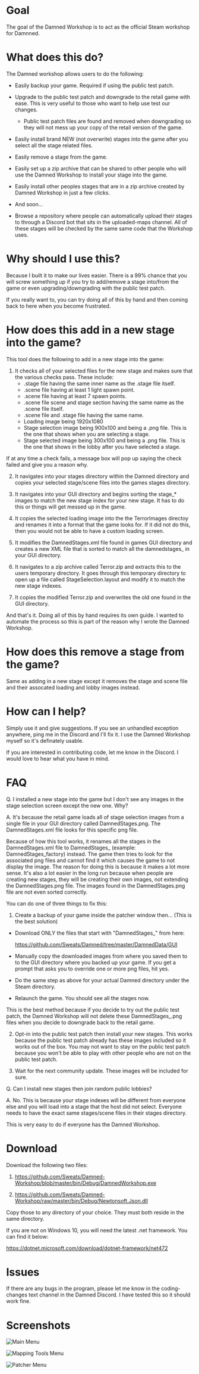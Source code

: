 # Goal

The goal of the Damned Workshop is to act as the official Steam workshop for Damnned.

# What does this do?

The Damned workshop allows users to do the following:

* Easily backup your game. Required if using the public test patch.
* Upgrade to the public test patch and downgrade to the retail game with ease. This is very useful to those who want to help use test our changes.
	- Public test patch files are found and removed when downgrading so they will not mess up your copy of the retail version of the game.

* Easily install brand NEW (not overwrite) stages into the game after you select all the stage related files.
* Easily remove a stage from the game.
* Easily set up a zip archive that can be shared to other people who will use the Damned Workshop to install your stage into the game.
* Easily install other peoples stages that are in a zip archive created by Damned Workshop in just a few clicks.

* And soon...

* Browse a repository where people can automatically upload their stages to through a Discord bot that sits in the uploaded-maps channel. All of these stages will be checked by the same same code that the Workshop uses.

# Why should I use this?

Because I built it to make our lives easier. There is a 99% chance that you will screw something up if you try to add/remove a stage into/from the game or even upgrading/downgrading with the public test patch.

If you really want to, you can try doing all of this by hand and then coming back to here when you become frustrated.

# How does this add in a new stage into the game?

This tool does the following to add in a new stage into the game:

1. It checks all of your selected files for the new stage and makes sure that the various checks pass. These include:
	- .stage file having the same inner name as the .stage file itself.
	- .scene file having at least 1 light spawn point.
	- .scene file having at least 7 spawn points. 
	- .scene file scene and stage section having the same name as the .scene file itself.	
	- .scene file and .stage file having the same name.
	- Loading image being 1920x1080
	- Stage selection image being 900x100 and being a .png file. This is the one that shows when you are selecting a stage.
	- Stage selected image being 300x100 and being a .png file. This is the one that shows in the lobby after you have selected a stage.

If at any time a check fails, a message box will pop up saying the check failed and give you a reason why.

2. It navigates into your stages directory within the Damned directory and copies your selected stage/scene files into the games stages directory.

3. It navigates into your GUI directory and begins sorting the stage_* images to match the new stage index for your new stage. It has to do this or things will get messed up in the game.

4. It copies the selected loading image into the the TerrorImages directoy and renames it into a format that the game looks for. If it did not do this, then you would not be able to have a custom loading screen.

5. It modifies the DamnedStages.xml file found in games GUI directory and creates a new XML file that is sorted to match all the damnedstages_ in your GUI directory.

5. It navigates to a zip archive called Terror.zip and extracts this to the users temporary directory. It goes through this temporary directory to open up a file called StageSelection.layout and modify it to match the new stage indexes.

6. It copies the modified Terror.zip and overwrites the old one found in the GUI directory.

And that's it. Doing all of this by hand requires its own guide. I wanted to automate the process so this is part of the reason why I wrote the Damned Workshop.

# How does this remove a stage from the game?

Same as adding in a new stage except it removes the stage and scene file and their assocated loading and lobby images instead.


# How can I help?

Simply use it and give suggestions. If you see an unhandled exception anywhere, ping me in the Discord and I'll fix it. I use the Damned Workshop myself so it's definately usable.

If you are interested in contributing code, let me know in the Discord. I would love to hear what you have in mind.

# FAQ

Q. I installed a new stage into the game but I don't see any images in the stage selection screen except the new one. Why?

A. It's because the retail game loads all of stage selection images from a single file in your GUI directory called DamnedStages.png. The DamnedStages.xml file looks for this specific png file.

Because of how this tool works, it renames all the stages in the DamnedStages.xml file to DamnedStages_<stageName> (example: DamnedStages_factory) instead. The game then tries to look for the associated png files
and cannot find it which causes the game to not display the image. The reason for doing this is because it makes a lot more sense. It's also a lot easier in the long run because when people are creating new stages, they will be creating
their own images, not extending the DamnedStages.png file. The images found in the DamnedStages.png file are not even sorted correctly.

You can do one of three things to fix this:

1. Create a backup of your game inside the patcher window then... (This is the best solution)

- Download ONLY the files that start with "DamnedStages_" from here:
	
	https://github.com/Sweats/Damned/tree/master/DamnedData/GUI

- Manually copy the downloaded images from where you saved them to to the GUI directory where you backed up your game. If you get a prompt that asks you to override one or more png files, hit yes.

- Do the same step as above for your actual Damned directory under the Steam directory.

- Relaunch the game. You should see all the stages now.

This is the best method because if you decide to try out the public test patch, the Damned Workshop will not delete these DamnedStages_.png files when you decide to downgrade back to the retail game.

2. Opt-in into the public test patch then install your new stages. This works because the public test patch already has these images included so it works out of the box. You may not want to stay on the public test patch because you won't be able to
play with other people who are not on the public test patch.

3. Wait for the next community update. These images will be included for sure.

Q. Can I install new stages then join random public lobbies?

A. No. This is because your stage indexes will be different from everyone else and you will load into a stage that the host did not select. Everyone needs to have the exact same stages/scene files in their stages directory.

This is very easy to do if everyone has the Damned Workshop.

# Download

Download the following two files:

1. https://github.com/Sweats/Damned-Workshop/blob/master/bin/Debug/DamnedWorkshop.exe

2. https://github.com/Sweats/Damned-Workshop/raw/master/bin/Debug/Newtonsoft.Json.dll

Copy those to any directory of your choice. They must both reside in the same directory.

If you are not on Windows 10, you will need the latest .net framework. You can find it below:

https://dotnet.microsoft.com/download/dotnet-framework/net472

# Issues

If there are any bugs in the program, please let me know in the coding-changes text channel in the Damned Discord. I have tested this so it should work fine.



# Screenshots


![Main Menu](https://github.com/Sweats/Damned-Workshop/blob/master/DamnedWorkshopMainMenu.png)

![Mapping Tools Menu](https://github.com/Sweats/Damned-Workshop/blob/master/DamnedMappingTool.png)

![Patcher Menu](https://github.com/Sweats/Damned-Workshop/blob/master/DamnedWorkshopPatcherMenu.png)

